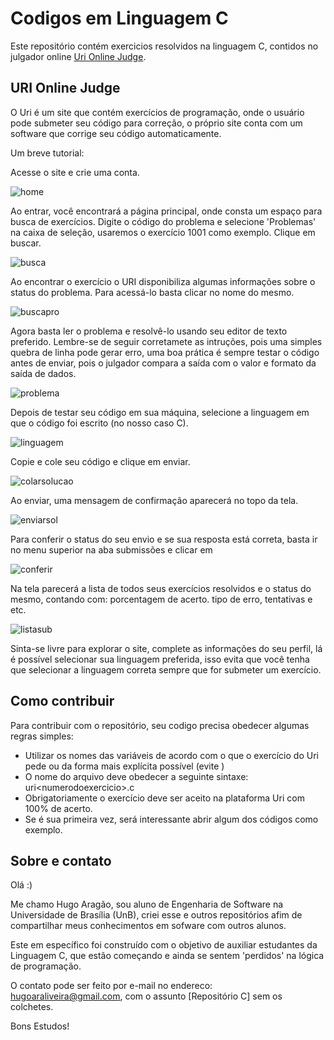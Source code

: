 # Codigos em Linguagem C
Este repositório contém exercicios resolvidos na linguagem C, contidos no julgador online [Uri Online Judge](https://www.urionlinejudge.com.br/judge/pt/login).

## URI Online Judge
O Uri é um site que contém exercícios de programação, onde o usuário pode
submeter seu código para correção, o próprio site conta com um software
que corrige seu código automaticamente.

Um breve tutorial:

Acesse o site e crie uma conta.

![home](img/urihome.png)

Ao entrar, você encontrará a página principal, onde consta um espaço para busca de exercícios. Digite o código do problema e selecione 'Problemas' na caixa de seleção, usaremos o exercício 1001 como exemplo. Clique em buscar.

![busca](img/busca.png)

Ao encontrar o exercício o URI disponibiliza algumas informações sobre o status do problema. Para acessá-lo basta clicar no nome do mesmo.

![buscapro](img/buscapro.png)

Agora basta ler o problema e resolvê-lo usando seu editor de texto preferido. Lembre-se de seguir corretamete as intruções, pois uma simples quebra de linha pode gerar erro, uma boa prática é sempre testar o código antes de enviar, pois o julgador compara a saída com o valor e formato da saída de dados.

![problema](img/problema.png)

Depois de testar seu código em sua máquina, selecione a linguagem em que o código foi escrito (no nosso caso C).

![linguagem](img/linguagem.png)

Copie e cole seu código e clique em enviar.

![colarsolucao](img/colarsolucao.png)

Ao enviar, uma mensagem de confirmação aparecerá no topo da tela.

![enviarsol](img/enviarsol.png)

Para conferir o status do seu envio e se sua resposta está correta, basta ir no menu superior na aba submissões e clicar em 

![conferir](img/conferir.png)

Na tela parecerá a lista de todos seus exercícios resolvidos e o status do mesmo, contando com: porcentagem de acerto. tipo de erro, tentativas e etc.

![listasub](img/listasub.png)

Sinta-se livre para explorar o site, complete as informações do seu perfil,
lá é possível selecionar sua linguagem preferida, isso evita que você tenha que selecionar a linguagem correta sempre que for submeter um exercício.

## Como contribuir
Para contribuir com o repositório, seu codigo precisa obedecer algumas regras simples:          
* Utilizar os nomes das variáveis de acordo com o que o exercício do Uri pede ou da forma mais explícita possível (evite )    
* O nome do arquivo deve obedecer a seguinte sintaxe: uri\<numerodoexercicio\>.c
* Obrigatoriamente o exercício deve ser aceito na plataforma Uri com 100% de acerto.
* Se é sua primeira vez, será interessante abrir algum dos códigos como exemplo.

## Sobre e contato
Olá :)

Me chamo Hugo Aragão, sou aluno de Engenharia de Software na Universidade de Brasília (UnB), criei esse e outros repositórios afim de compartilhar meus conhecimentos em sofware com outros alunos.

Este em específico foi construído com o objetivo de auxiliar estudantes da Linguagem C, que estão começando e ainda se sentem 'perdidos' na lógica de programação.

O contato pode ser feito por e-mail no endereco: hugoaraliveira@gmail.com, com o assunto [Repositório C] sem os colchetes.

Bons Estudos!